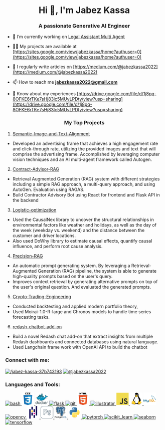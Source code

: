 <h1 align="center">Hi 👋, I'm Jabez Kassa</h1>
<h3 align="center">A passionate Generative AI Engineer</h3>

- 🔭 I’m currently working on [Legal Assistant Multi Agent](https://github.com/JabezETH/Semantic-Image-and-Text-Alignment)

- 👨‍💻 My projects are available at [https://sites.google.com/view/jabezkassa/home?authuser=0](https://sites.google.com/view/jabezkassa/home?authuser=0)

- 📝 I regularly write articles on [https://medium.com/@jabezkassa2022](https://medium.com/@jabezkassa2022)

- 📫 How to reach me **jabezkassa2022@gmail.com**

- 📄 Know about my experiences [https://drive.google.com/file/d/1j8pq-8OFKE6rTKe7sHj83lc5MUvLPDty/view?usp=sharing](https://drive.google.com/file/d/1j8pq-8OFKE6rTKe7sHj83lc5MUvLPDty/view?usp=sharing)

<h3 align="center">My Top Projects</h3>

1. [Semantic-Image-and-Text-Alignment](https://github.com/JabezETH/Semantic-Image-and-Text-Alignment)
- Developed an advertising frame that achieves a high engagement rate and click-through rate, utilizing the
provided images and text that will comprise the advertising frame. Accomplished by leveraging computer
vision techniques and an AI multi-agent framework called Autogen.
2. [Contract-Advisor-RAG](https://github.com/JabezETH/Contract-Advisor-RAG)
- Retrieval Augmented Generation (RAG) system with different strategies including a simple RAG approach,
  a multi-query approach, and using AutoGen. Evaluation using RAGAS.
- Build Contractor Advisory Bot using React for frontend and Flask API in the backend
3. [Logistic-optimization](https://github.com/JabezETH/Logistic-optimization-Delivery-drivers-location-optimisation-with-Causal-Inference-)
- Used the CausalNex library to uncover the structural relationships in environmental factors like weather and holidays, as well as the day of the week (weekday vs. weekend) 
  and the distance between the customer and driver locations.
- Also used DoWhy library to estimate causal effects, quantify causal influence, and perform root cause analysis. 
4. [Precision-RAG](https://github.com/JabezETH/Precision-RAG)
- An automatic prompt generating system. By leveraging a Retrieval-Augmented Generation (RAG) pipeline, the system is able to generate high-quality prompts based on the 
  user's query.
- Improves context retrieval by generating alternative prompts on top of the user's original question. And evaluated the generated prompts.
5. [Crypto-Trading-Engineering](https://github.com/JabezETH/Crypto-Trading-Engineering)
- Conducted backtesting and applied modern portfolio theory, 
- Used Moirai-1.0-R-large and Chronos models to handle time series forecasting tasks.
6. [redash-chatbot-add-on](https://github.com/JabezETH/redash-chatbot-add-on)
-	Build a novel Redash chat add-on that extract insights from multiple Redash dashboards and connected databases using natural language. 
-	Used Langchain frame work with OpenAI API to build the chatbot 

<h3 align="left">Connect with me:</h3>
<p align="left">
<a href="https://linkedin.com/in//jabez-kassa-37b743193" target="blank"><img align="center" src="https://raw.githubusercontent.com/rahuldkjain/github-profile-readme-generator/master/src/images/icons/Social/linked-in-alt.svg" alt="/jabez-kassa-37b743193" height="30" width="40" /></a>
<a href="https://medium.com/@jabezkassa2022" target="blank"><img align="center" src="https://raw.githubusercontent.com/rahuldkjain/github-profile-readme-generator/master/src/images/icons/Social/medium.svg" alt="@jabezkassa2022" height="30" width="40" /></a>
</p>

<h3 align="left">Languages and Tools:</h3>
<p align="left"> <a href="https://www.gnu.org/software/bash/" target="_blank" rel="noreferrer"> <img src="https://www.vectorlogo.zone/logos/gnu_bash/gnu_bash-icon.svg" alt="bash" width="40" height="40"/> </a> <a href="https://www.w3schools.com/css/" target="_blank" rel="noreferrer"> <img src="https://raw.githubusercontent.com/devicons/devicon/master/icons/css3/css3-original-wordmark.svg" alt="css3" width="40" height="40"/> </a> <a href="https://www.docker.com/" target="_blank" rel="noreferrer"> <img src="https://raw.githubusercontent.com/devicons/devicon/master/icons/docker/docker-original-wordmark.svg" alt="docker" width="40" height="40"/> </a> <a href="https://flask.palletsprojects.com/" target="_blank" rel="noreferrer"> <img src="https://www.vectorlogo.zone/logos/pocoo_flask/pocoo_flask-icon.svg" alt="flask" width="40" height="40"/> </a> <a href="https://git-scm.com/" target="_blank" rel="noreferrer"> <img src="https://www.vectorlogo.zone/logos/git-scm/git-scm-icon.svg" alt="git" width="40" height="40"/> </a> <a href="https://www.w3.org/html/" target="_blank" rel="noreferrer"> <img src="https://raw.githubusercontent.com/devicons/devicon/master/icons/html5/html5-original-wordmark.svg" alt="html5" width="40" height="40"/> </a> <a href="https://www.adobe.com/in/products/illustrator.html" target="_blank" rel="noreferrer"> <img src="https://www.vectorlogo.zone/logos/adobe_illustrator/adobe_illustrator-icon.svg" alt="illustrator" width="40" height="40"/> </a> <a href="https://developer.mozilla.org/en-US/docs/Web/JavaScript" target="_blank" rel="noreferrer"> <img src="https://raw.githubusercontent.com/devicons/devicon/master/icons/javascript/javascript-original.svg" alt="javascript" width="40" height="40"/> </a> <a href="https://www.linux.org/" target="_blank" rel="noreferrer"> <img src="https://raw.githubusercontent.com/devicons/devicon/master/icons/linux/linux-original.svg" alt="linux" width="40" height="40"/> </a> <a href="https://www.mysql.com/" target="_blank" rel="noreferrer"> <img src="https://raw.githubusercontent.com/devicons/devicon/master/icons/mysql/mysql-original-wordmark.svg" alt="mysql" width="40" height="40"/> </a> <a href="https://opencv.org/" target="_blank" rel="noreferrer"> <img src="https://www.vectorlogo.zone/logos/opencv/opencv-icon.svg" alt="opencv" width="40" height="40"/> </a> <a href="https://pandas.pydata.org/" target="_blank" rel="noreferrer"> <img src="https://raw.githubusercontent.com/devicons/devicon/2ae2a900d2f041da66e950e4d48052658d850630/icons/pandas/pandas-original.svg" alt="pandas" width="40" height="40"/> </a> <a href="https://www.photoshop.com/en" target="_blank" rel="noreferrer"> <img src="https://raw.githubusercontent.com/devicons/devicon/master/icons/photoshop/photoshop-line.svg" alt="photoshop" width="40" height="40"/> </a> <a href="https://www.postgresql.org" target="_blank" rel="noreferrer"> <img src="https://raw.githubusercontent.com/devicons/devicon/master/icons/postgresql/postgresql-original-wordmark.svg" alt="postgresql" width="40" height="40"/> </a> <a href="https://www.python.org" target="_blank" rel="noreferrer"> <img src="https://raw.githubusercontent.com/devicons/devicon/master/icons/python/python-original.svg" alt="python" width="40" height="40"/> </a> <a href="https://pytorch.org/" target="_blank" rel="noreferrer"> <img src="https://www.vectorlogo.zone/logos/pytorch/pytorch-icon.svg" alt="pytorch" width="40" height="40"/> </a> <a href="https://scikit-learn.org/" target="_blank" rel="noreferrer"> <img src="https://upload.wikimedia.org/wikipedia/commons/0/05/Scikit_learn_logo_small.svg" alt="scikit_learn" width="40" height="40"/> </a> <a href="https://seaborn.pydata.org/" target="_blank" rel="noreferrer"> <img src="https://seaborn.pydata.org/_images/logo-mark-lightbg.svg" alt="seaborn" width="40" height="40"/> </a> <a href="https://www.tensorflow.org" target="_blank" rel="noreferrer"> <img src="https://www.vectorlogo.zone/logos/tensorflow/tensorflow-icon.svg" alt="tensorflow" width="40" height="40"/> </a> </p>
